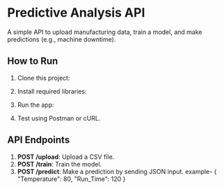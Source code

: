 # Predictive Analysis API


A simple API to upload manufacturing data, train a model, and make predictions (e.g., machine downtime).


## How to Run
1. Clone this project:

2. Install required libraries:

3. Run the app:

4. Test using Postman or cURL.
## API Endpoints
1. **POST /upload**: Upload a CSV file.
2. **POST /train**: Train the model.
3. **POST /predict**: Make a prediction by sending JSON input.
example-
{ "Temperature": 80, "Run_Time": 120 }


